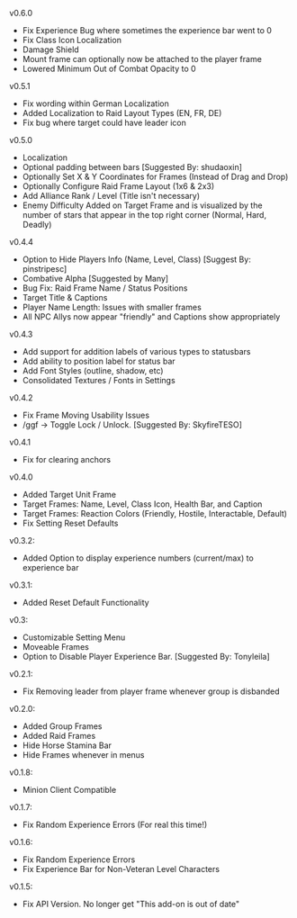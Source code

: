 v0.6.0
- Fix Experience Bug where sometimes the experience bar went to 0
- Fix Class Icon Localization
- Damage Shield
- Mount frame can optionally now be attached to the player frame
- Lowered Minimum Out of Combat Opacity to 0

v0.5.1
- Fix wording within German Localization
- Added Localization to Raid Layout Types (EN, FR, DE)
- Fix bug where target could have leader icon

v0.5.0
- Localization
- Optional padding between bars [Suggested By: shudaoxin]
- Optionally Set X & Y Coordinates for Frames (Instead of Drag and Drop)
- Optionally Configure Raid Frame Layout (1x6 & 2x3)
- Add Alliance Rank / Level (Title isn't necessary)
- Enemy Difficulty Added on Target Frame and is visualized by the number of stars that appear in the top right corner (Normal, Hard, Deadly)

v0.4.4
- Option to Hide Players Info (Name, Level, Class) [Suggest By: pinstripesc]
- Combative Alpha [Suggested by Many]
- Bug Fix: Raid Frame Name / Status Positions
- Target Title & Captions
- Player Name Length: Issues with smaller frames
- All NPC Allys now appear "friendly" and Captions show appropriately

v0.4.3
- Add support for addition labels of various types to statusbars
- Add ability to position label for status bar
- Add Font Styles (outline, shadow, etc)
- Consolidated Textures / Fonts in Settings

v0.4.2
- Fix Frame Moving Usability Issues
- /ggf -> Toggle Lock / Unlock. [Suggested By: SkyfireTESO]

v0.4.1
- Fix for clearing anchors

v0.4.0
- Added Target Unit Frame
- Target Frames: Name, Level, Class Icon, Health Bar, and Caption
- Target Frames: Reaction Colors (Friendly, Hostile, Interactable, Default)
- Fix Setting Reset Defaults

v0.3.2:
- Added Option to display experience numbers (current/max) to experience bar

v0.3.1:
- Added Reset Default Functionality

v0.3:
- Customizable Setting Menu
- Moveable Frames
- Option to Disable Player Experience Bar. [Suggested By: Tonyleila]

v0.2.1:
- Fix Removing leader from player frame whenever group is disbanded

v0.2.0:
- Added Group Frames
- Added Raid Frames
- Hide Horse Stamina Bar
- Hide Frames whenever in menus

v0.1.8:
- Minion Client Compatible

v0.1.7:
- Fix Random Experience Errors (For real this time!)

v0.1.6:
- Fix Random Experience Errors
- Fix Experience Bar for Non-Veteran Level Characters

v0.1.5:
- Fix API Version. No longer get "This add-on is out of date"